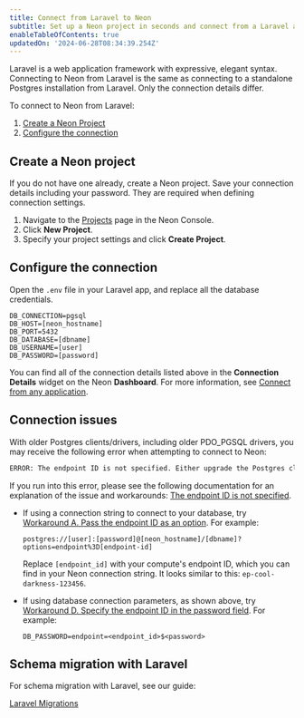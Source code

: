 ```yaml
---
title: Connect from Laravel to Neon
subtitle: Set up a Neon project in seconds and connect from a Laravel application
enableTableOfContents: true
updatedOn: '2024-06-28T08:34:39.254Z'
---
```


Laravel is a web application framework with expressive, elegant syntax. Connecting to Neon from Laravel is the same as connecting to a standalone Postgres installation from Laravel. Only the connection details differ.

To connect to Neon from Laravel:

1. [Create a Neon Project](#create-a-neon-project)
2. [Configure the connection](#configure-the-connection)

## Create a Neon project

If you do not have one already, create a Neon project. Save your connection details including your password. They are required when defining connection settings.

1. Navigate to the [Projects](https://console.neon.tech/app/projects) page in the Neon Console.
2. Click **New Project**.
3. Specify your project settings and click **Create Project**.

## Configure the connection

Open the `.env` file in your Laravel app, and replace all the database credentials.

```shell
DB_CONNECTION=pgsql
DB_HOST=[neon_hostname]
DB_PORT=5432
DB_DATABASE=[dbname]
DB_USERNAME=[user]
DB_PASSWORD=[password]
```

You can find all of the connection details listed above in the **Connection Details** widget on the Neon **Dashboard**. For more information, see [Connect from any application](/docs/connect/connect-from-any-app).

## Connection issues

With older Postgres clients/drivers, including older PDO_PGSQL drivers, you may receive the following error when attempting to connect to Neon:

```txt shouldWrap
ERROR: The endpoint ID is not specified. Either upgrade the Postgres client library (libpq) for SNI support or pass the endpoint ID (the first part of the domain name) as a parameter: '&options=endpoint%3D'. See [https://neon.tech/sni](https://neon.tech/sni) for more information.
```

If you run into this error, please see the following documentation for an explanation of the issue and workarounds: [The endpoint ID is not specified](/docs/connect/connection-errors#the-endpoint-id-is-not-specified).

- If using a connection string to connect to your database, try [Workaround A. Pass the endpoint ID as an option](https://neon.tech/docs/connect/connection-errors#a-pass-the-endpoint-id-as-an-option). For example:

  ```text
  postgres://[user]:[password]@[neon_hostname]/[dbname]?options=endpoint%3D[endpoint-id]
  ```

  Replace `[endpoint_id]` with your compute's endpoint ID, which you can find in your Neon connection string. It looks similar to this: `ep-cool-darkness-123456`.

- If using database connection parameters, as shown above, try [Workaround D. Specify the endpoint ID in the password field](/docs/connect/connection-errors#d-specify-the-endpoint-id-in-the-password-field). For example:

  ```text
  DB_PASSWORD=endpoint=<endpoint_id>$<password>
  ```

## Schema migration with Laravel

For schema migration with Laravel, see our guide:

<DetailIconCards>

<a href="/docs/guides/laravel-migrations" description="Schema migration with Neon Postgres and Laravel" icon="app-store" icon="app-store">Laravel Migrations</a>

</DetailIconCards>

<NeedHelp/>

